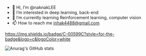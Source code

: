 - 👋 Hi, I’m @naknakLEE
- 👀 I’m interested in deep learning, back-end
- 🌱 I’m currently learning Reinforcement learning, computer vision
- 📫 How to reach me inhak4488@gmail.com

https://img.shields.io/badge/C-00599C?style=for-the-badge&logo=c&logoColor=white

![Anurag's GitHub stats](https://github-readme-stats.vercel.app/api?username=naknakLEE&count_private=true&show_icons=true&icon_color=ff8f1c)

<!---
naknakLEE/naknakLEE is a ✨ special ✨ repository because its `README.md` (this file) appears on your GitHub profile.
You can click the Preview link to take a look at your changes.
--->
